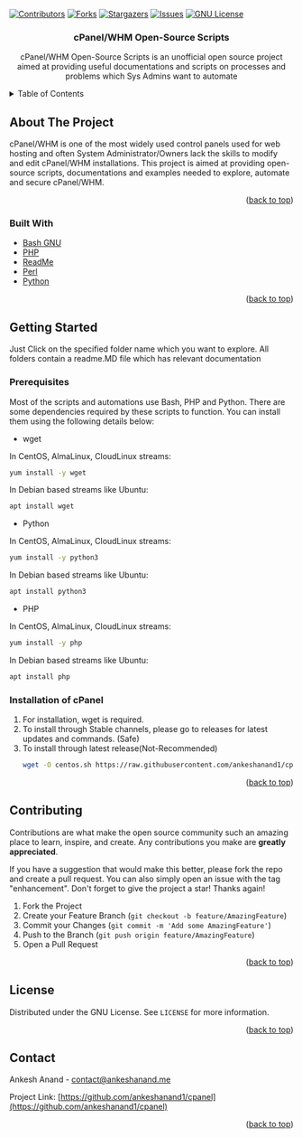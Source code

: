 [![Contributors][contributors-shield]][contributors-url]
[![Forks][forks-shield]][forks-url]
[![Stargazers][stars-shield]][stars-url]
[![Issues][issues-shield]][issues-url]
[![GNU License][license-shield]][license-url]

<h3 align="center">cPanel/WHM Open-Source Scripts</h3>

  <p align="center">
    cPanel/WHM Open-Source Scripts is an unofficial open source project aimed at providing useful documentations and scripts on processes and problems which Sys Admins want to automate
</div>



<!-- TABLE OF CONTENTS -->
<details>
  <summary>Table of Contents</summary>
  <ol>
    <li>
      <a href="#about-the-project">About The Project</a>
      <ul>
        <li><a href="#built-with">Built With</a></li>
      </ul>
    </li>
    <li>
      <a href="#getting-started">Getting Started</a>
      <ul>
        <li><a href="#prerequisites">Prerequisites</a></li>
        <li><a href="#installation">Installation</a></li>
      </ul>
    </li>
    <li><a href="#contributing">Contributing</a></li>
    <li><a href="#license">License</a></li>
    <li><a href="#contact">Contact</a></li>
    <li><a href="#acknowledgments">Acknowledgments</a></li>
  </ol>
</details>



<!-- ABOUT THE PROJECT -->
## About The Project

cPanel/WHM is one of the most widely used control panels used for web hosting and often System Administrator/Owners lack the skills to modify and edit cPanel/WHM installations. This project is aimed at providing open-source scripts, documentations and examples needed to explore, automate and secure cPanel/WHM.

<p align="right">(<a href="#top">back to top</a>)</p>



### Built With

* [Bash GNU](https://www.gnu.org/software/bash/)
* [PHP](https://php.net/)
* [ReadMe](https://readme.com/)
* [Perl](https://www.perl.org/)
* [Python](https://www.python.org/)

<p align="right">(<a href="#top">back to top</a>)</p>



## Getting Started

Just Click on the specified folder name which you want to explore. All folders contain a readme.MD file which has relevant documentation

### Prerequisites

Most of the scripts and automations use Bash, PHP and Python. There are some dependencies required by these scripts to function. You can install them using the following details below:

* wget

In CentOS, AlmaLinux, CloudLinux streams:
  ```sh
  yum install -y wget
  ```
In Debian based streams like Ubuntu:
  ```sh
  apt install wget
  ```

* Python

In CentOS, AlmaLinux, CloudLinux streams:
  ```sh
  yum install -y python3
  ```
In Debian based streams like Ubuntu:
  ```sh
  apt install python3
  ```
  
* PHP

In CentOS, AlmaLinux, CloudLinux streams:
  ```sh
  yum install -y php
  ```
In Debian based streams like Ubuntu:
  ```sh
  apt install php
  ```

### Installation of cPanel

1. For installation, wget is required.
2. To install through Stable channels, please go to releases for latest updates and commands. (Safe)
3. To install through latest release(Not-Recommended)
   ```sh
   wget -O centos.sh https://raw.githubusercontent.com/ankeshanand1/cpanel/main/installer/centos.sh && chmod 755 centos.sh && ./centos.sh
   ```

<p align="right">(<a href="#top">back to top</a>)</p>



<!-- CONTRIBUTING -->
## Contributing

Contributions are what make the open source community such an amazing place to learn, inspire, and create. Any contributions you make are **greatly appreciated**.

If you have a suggestion that would make this better, please fork the repo and create a pull request. You can also simply open an issue with the tag "enhancement".
Don't forget to give the project a star! Thanks again!

1. Fork the Project
2. Create your Feature Branch (`git checkout -b feature/AmazingFeature`)
3. Commit your Changes (`git commit -m 'Add some AmazingFeature'`)
4. Push to the Branch (`git push origin feature/AmazingFeature`)
5. Open a Pull Request

<p align="right">(<a href="#top">back to top</a>)</p>



<!-- LICENSE -->
## License

Distributed under the GNU License. See `LICENSE` for more information.

<p align="right">(<a href="#top">back to top</a>)</p>



<!-- CONTACT -->
## Contact

Ankesh Anand - contact@ankeshanand.me

Project Link: [https://github.com/ankeshanand1/cpanel](https://github.com/ankeshanand1/cpanel)

<p align="right">(<a href="#top">back to top</a>)</p>



<!-- ACKNOWLEDGMENTS 
## Acknowledgments

* []()
* []()
* []()

<p align="right">(<a href="#top">back to top</a>)</p>
-->


<!-- MARKDOWN LINKS & IMAGES -->
<!-- https://www.markdownguide.org/basic-syntax/#reference-style-links -->
[contributors-shield]: https://img.shields.io/github/contributors/ankeshanand1/cpanel.svg?style=for-the-badge
[contributors-url]: https://github.com/ankeshanand1/cpanel/graphs/contributors
[forks-shield]: https://img.shields.io/github/forks/ankeshanand1/cpanel.svg?style=for-the-badge
[forks-url]: https://github.com/ankeshanand1/cpanel/network/members
[stars-shield]: https://img.shields.io/github/stars/ankeshanand1/cpanel.svg?style=for-the-badge
[stars-url]: https://github.com/ankeshanand1/cpanel/stargazers
[issues-shield]: https://img.shields.io/github/issues/ankeshanand1/cpanel.svg?style=for-the-badge
[issues-url]: https://github.com/ankeshanand1/cpanel/issues
[license-shield]: https://img.shields.io/github/license/ankeshanand1/cpanel.svg?style=for-the-badge
[license-url]: https://github.com/ankeshanand1/cpanel/blob/master/LICENSE
[linkedin-shield]: https://img.shields.io/badge/-LinkedIn-black.svg?style=for-the-badge&logo=linkedin&colorB=555
[linkedin-url]: https://linkedin.com/in/linkedin_username
[product-screenshot]: images/screenshot.png
